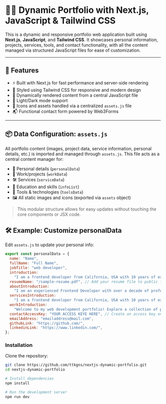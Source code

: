 # 🧑‍💻 Dynamic Portfolio with Next.js, JavaScript & Tailwind CSS

This is a dynamic and responsive portfolio web application built using **Next.js**, **JavaScript**, and **Tailwind CSS**. It showcases personal information, projects, services, tools, and contact functionality, with all the content managed via structured JavaScript files for ease of customization.

---

## 🚀 Features

- ⚡ Built with Next.js for fast performance and server-side rendering
- 🎨 Styled using Tailwind CSS for responsive and modern design
- 🔄 Dynamically rendered content from a central JavaScript file
- 🌙 Light/Dark mode support
- 🧰 Icons and assets handled via a centralized `assets.js` file
- 📬 Functional contact form powered by Web3Forms

---

## 📦 Data Configuration: `assets.js`

All portfolio content (images, project data, service information, personal details, etc.) is imported and managed through `assets.js`. This file acts as a central content manager for:

- 👤 Personal details (`personalData`)  
- 🧳 Work/projects (`workData`)  
- 🛠 Services (`serviceData`)  
- 🧾 Education and skills (`infoList`)  
- 🧰 Tools & technologies (`toolsData`)  
- 🖼 All static images and icons (exported via `assets` object)  

> This modular structure allows for easy updates without touching the core components or JSX code.

## 🛠 Example: Customize personalData

Edit `assets.js` to update your personal info:

```js
export const personalData = {
  name: "Name",
  fullName: "Full Name",
  jobTitle: "web developer",
  introduction:
    "I am a frontend developer from California, USA with 10 years of experience in multiple companies like Microsoft, Tesla and Apple.",
  resumeName: "/sample-resume.pdf", // Add your resume file to public folder
  aboutIntroduction:
    "I am an experienced Frontend Developer with over a decade of professional expertise in the field. Throughout my career, I have had the privilege of collaborating with prestigious organizations, contributing to their success and growth.",
  servicesIntroduction:
    "I am a frontend developer from California, USA with 10 years of experience in multiple  companies like Microsoft, Tesla and Apple.",
  workIntroduction:
    "Welcome to my web development portfolio! Explore a collection of projects showcasing my expertise in front-end development.",
  contactAccessKey: "YOUR ACCESS KEYE HERE", // Create an access key on Web3Forms and paste it here
  emailAddress: "emailaddress@mail.com",
  githubLink: "https://github.com/",
  linkedinLink: "https://www.linkedin.com/",
};
```

### Installation

Clone the repository:

```bash
git clone https://github.com/ttkgns/nextjs-dynamic-portfolio.git
cd nextjs-dynamic-portfolio

# Install dependencies
npm install

# Run the development server
npm run dev
